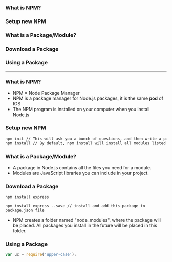 ### What is NPM?
### Setup new NPM 
### What is a Package/Module?
### Download a Package
### Using a Package

----------------------------------------------

### What is NPM?
* NPM = Node Package Manager
* NPM is a package manager for Node.js packages, it is the same **pod** of IOS
* The NPM program is installed on your computer when you install Node.js

### Setup new NPM 

```sh
npm init // This will ask you a bunch of questions, and then write a package.json for you
npm install // By default, npm install will install all modules listed as dependencies in package.json
```

### What is a Package/Module?
* A package in Node.js contains all the files you need for a module.
* Modules are JavaScript libraries you can include in your project.

### Download a Package

```shell
npm install express

npm install express --save // install and add this package to package.json file
```

* NPM creates a folder named "node_modules", where the package will be placed. All packages you install in the future will be placed in this folder.

### Using a Package

```js
var uc = require('upper-case');
```
